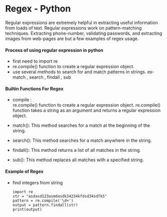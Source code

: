 # Regex - Python

Regular expressions are extremely helpful in extracting useful information from loads of text. Regular expressions work on pattern-matching techniques. Extracting phone-number, validating passwords, and extracting images from web-pages are but a few examples of regex usage.

#### Process of using regular expression in python

- first need to import re
-  re.compile() function to create a regular expression object. 
- use several methods to search for and match patterns in strings. ex- match , search , findall , sub 


#### Builtin Functions For Regex

- compile :  
    re.compile() function to create a regular expression object. 
    re.compile() function takes a string as an argument and returns a regular expression object.


- match(): This method searches for a match at the beginning of the string.
- search(): This method searches for a match anywhere in the string.
- findall(): This method returns a list of all matches in the string.
- sub(): This method replaces all matches with a specified string.


#### Example of Regex


- find integers from string 
    ```
    import re
    str = "asdasd123asmdasdk34234kfdsd34sdfk5"
    pattern = re.compile('\d+')
    output = pattern.findall(str)
    print(output)
    ```

